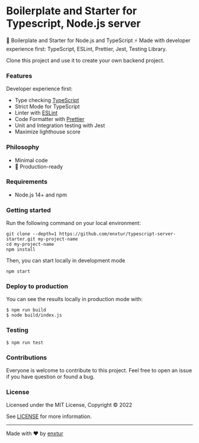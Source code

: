 # Boilerplate and Starter for Typescript, Node.js server

🚀 Boilerplate and Starter for Node.js and TypeScript ⚡️ Made with developer experience first: TypeScript, ESLint, Prettier, Jest, Testing Library.

Clone this project and use it to create your own backend project.

### Features

Developer experience first:

- Type checking [TypeScript](https://www.typescriptlang.org)
- Strict Mode for TypeScript
- Linter with [ESLint](https://eslint.org)
- Code Formatter with [Prettier](https://prettier.io)
- Unit and Integration testing with Jest
- Maximize lighthouse score

### Philosophy

- Minimal code
- 🚀 Production-ready

### Requirements

- Node.js 14+ and npm

### Getting started

Run the following command on your local environment:

```shell
git clone --depth=1 https://github.com/enxtur/typescript-server-starter.git my-project-name
cd my-project-name
npm install
```

Then, you can start locally in development mode

```shell
npm start
```
### Deploy to production

You can see the results locally in production mode with:

```shell
$ npm run build
$ node build/index.js
```

### Testing

```shell
$ npm run test
```
### Contributions

Everyone is welcome to contribute to this project. Feel free to open an issue if you have question or found a bug.

### License

Licensed under the MIT License, Copyright © 2022

See [LICENSE](LICENSE) for more information.

---

Made with ♥ by [enxtur](https://github.com/enxtur)